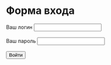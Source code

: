 <!DOCTYPE html>
<html>
    <head>
        <meta charset="utf-8">
        <title>Кнопка отправки формы</title>
    </head>
    <body>
        <h1>Форма входа</h1>
        <form action="https://echo.htmlacademy.ru" method="post">
            <label for="login-field">Ваш логин</label>
            <input type="text" name="login" id="login-field">
            <br><br>
            <label for="password-field">Ваш пароль</label>
            <input type="password" name="password" id="password-field">
            <br><br>
            <input type="submit" value="Войти">
        </form>
    </body>
</html>
